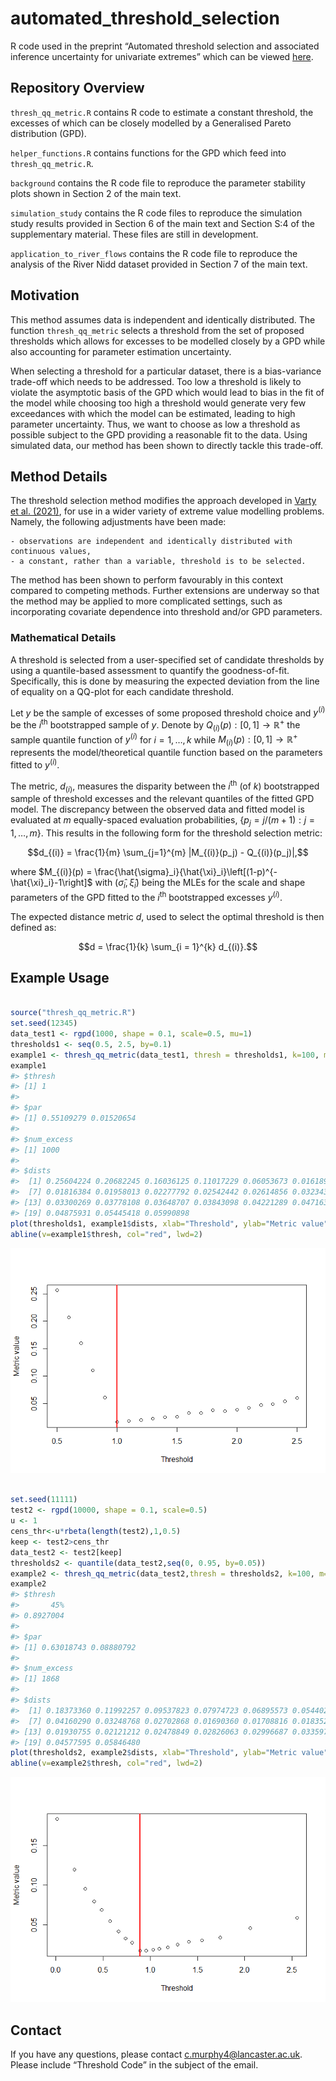 
<!-- README.md is generated from README.Rmd. Please edit that file -->

# automated_threshold_selection

<!-- badges: start -->
<!-- badges: end -->

R code used in the preprint “Automated threshold selection and
associated inference uncertainty for univariate extremes” which can be
viewed [here](https://arxiv.org/abs/2310.17999).

## Repository Overview

`thresh_qq_metric.R` contains R code to estimate a constant threshold,
the excesses of which can be closely modelled by a Generalised Pareto
distribution (GPD).

`helper_functions.R` contains functions for the GPD which feed into
`thresh_qq_metric.R`.

`background` contains the R code file to reproduce the parameter
stability plots shown in Section 2 of the main text.

`simulation_study` contains the R code files to reproduce the simulation
study results provided in Section 6 of the main text and Section S:4 of
the supplementary material. These files are still in development.

`application_to_river_flows` contains the R code file to reproduce the
analysis of the River Nidd dataset provided in Section 7 of the main
text.

## Motivation

This method assumes data is independent and identically distributed. The
function `thresh_qq_metric` selects a threshold from the set of proposed
thresholds which allows for excesses to be modelled closely by a GPD
while also accounting for parameter estimation uncertainty.

When selecting a threshold for a particular dataset, there is a
bias-variance trade-off which needs to be addressed. Too low a threshold
is likely to violate the asymptotic basis of the GPD which would lead to
bias in the fit of the model while choosing too high a threshold would
generate very few exceedances with which the model can be estimated,
leading to high parameter uncertainty. Thus, we want to choose as low a
threshold as possible subject to the GPD providing a reasonable fit to
the data. Using simulated data, our method has been shown to directly
tackle this trade-off.

## Method Details

The threshold selection method modifies the approach developed in [Varty
et al. (2021)](https://arxiv.org/abs/2102.00884), for use in a wider
variety of extreme value modelling problems. Namely, the following
adjustments have been made:

    - observations are independent and identically distributed with continuous values,
    - a constant, rather than a variable, threshold is to be selected. 

The method has been shown to perform favourably in this context compared
to competing methods. Further extensions are underway so that the method
may be applied to more complicated settings, such as incorporating
covariate dependence into threshold and/or GPD parameters.

### Mathematical Details

A threshold is selected from a user-specified set of candidate
thresholds by using a quantile-based assessment to quantify the
goodness-of-fit. Specifically, this is done by measuring the expected
deviation from the line of equality on a QQ-plot for each candidate
threshold.

Let $y$ be the sample of excesses of some proposed threshold choice and
$y^{(i)}$ be the $i^{\text{th}}$ bootstrapped sample of $y$. Denote by
$Q_{(i)}(p) : [0,1] \rightarrow \mathbb{R}^+$ the sample quantile
function of $y^{(i)}$ for $i = 1,\dots, k$ while
$M_{(i)}(p) : [0,1] \rightarrow \mathbb{R}^+$ represents the
model/theoretical quantile function based on the parameters fitted to
$y^{(i)}$.

The metric, $d_{(i)}$, measures the disparity between the
$i^{\text{th}}$ (of $k$) bootstrapped sample of threshold excesses and
the relevant quantiles of the fitted GPD model. The discrepancy between
the observed data and fitted model is evaluated at $m$ equally-spaced
evaluation probabilities, $\{p_j = j / (m+1): j = 1,\dots,m\}$. This
results in the following form for the threshold selection metric:

$$d_{(i)} = \frac{1}{m} \sum_{j=1}^{m} |M_{(i)}(p_j) - Q_{(i)}(p_j)|,$$

where
$M_{(i)}(p) = \frac{\hat{\sigma}_i}{\hat{\xi}_i}\left[(1-p)^{-\hat{\xi}_i}-1\right]$
with $(\hat{\sigma}_i, \hat{\xi}_i)$ being the MLEs for the scale and
shape parameters of the GPD fitted to the $i^{\text{th}}$ bootstrapped
excesses $y^{(i)}$.

The expected distance metric $d$, used to select the optimal threshold
is then defined as:

$$d = \frac{1}{k} \sum_{i = 1}^{k} d_{(i)}.$$

## Example Usage

``` r

source("thresh_qq_metric.R")
set.seed(12345)
data_test1 <- rgpd(1000, shape = 0.1, scale=0.5, mu=1)
thresholds1 <- seq(0.5, 2.5, by=0.1)
example1 <- thresh_qq_metric(data_test1, thresh = thresholds1, k=100, m=500)
example1
#> $thresh
#> [1] 1
#> 
#> $par
#> [1] 0.55109279 0.01520654
#> 
#> $num_excess
#> [1] 1000
#> 
#> $dists
#>  [1] 0.25604224 0.20682245 0.16036125 0.11017229 0.06053673 0.01618996
#>  [7] 0.01816384 0.01958013 0.02277792 0.02542442 0.02614856 0.03234347
#> [13] 0.03300269 0.03778108 0.03648707 0.03843098 0.04221289 0.04716345
#> [19] 0.04875931 0.05445418 0.05990898
plot(thresholds1, example1$dists, xlab="Threshold", ylab="Metric value")
abline(v=example1$thresh, col="red", lwd=2)
```

![](README_files/figure-gfm/unnamed-chunk-2-1.png)<!-- -->

``` r

set.seed(11111)
test2 <- rgpd(10000, shape = 0.1, scale=0.5)
u <- 1
cens_thr<-u*rbeta(length(test2),1,0.5)
keep <- test2>cens_thr
data_test2 <- test2[keep]
thresholds2 <- quantile(data_test2,seq(0, 0.95, by=0.05))
example2 <- thresh_qq_metric(data_test2,thresh = thresholds2, k=100, m=500)
example2
#> $thresh
#>       45% 
#> 0.8927004 
#> 
#> $par
#> [1] 0.63018743 0.08880792
#> 
#> $num_excess
#> [1] 1868
#> 
#> $dists
#>  [1] 0.18373360 0.11992257 0.09537823 0.07974723 0.06895573 0.05440206
#>  [7] 0.04160290 0.03248768 0.02702868 0.01690360 0.01708816 0.01835272
#> [13] 0.01930755 0.02121212 0.02478849 0.02826063 0.02996687 0.03359736
#> [19] 0.04577595 0.05846480
plot(thresholds2, example2$dists, xlab="Threshold", ylab="Metric value")
abline(v=example2$thresh, col="red", lwd=2)
```

![](README_files/figure-gfm/unnamed-chunk-2-2.png)<!-- -->

## Contact

If you have any questions, please contact <c.murphy4@lancaster.ac.uk>.
Please include “Threshold Code” in the subject of the email.
